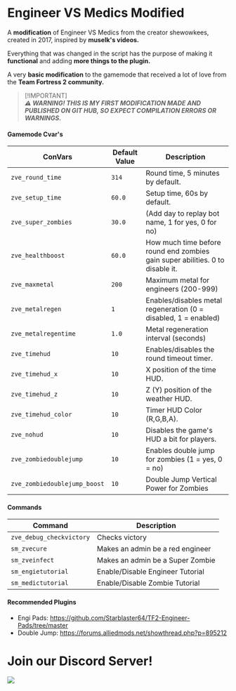 # Engineer VS Medics Modified
A **modification** of Engineer VS Medics from the creator shewowkees, created in 2017, inspired by **muselk's videos.**

Everything that was changed in the script has the purpose of making it **functional** and adding **more things to the plugin.**

A very **basic modification** to the gamemode that received a lot of love from the **Team Fortress 2 community.**

> [!IMPORTANT]\
> ***⚠ WARNING! THIS IS MY FIRST MODIFICATION MADE AND PUBLISHED ON GIT HUB, SO EXPECT COMPILATION ERRORS OR WARNINGS.***

#### Gamemode Cvar's

| **ConVars**               | **Default Value** | **Description**                                                                 |
|---------------------------|-------------------|---------------------------------------------------------------------------------|
| `zve_round_time`          | `314`             | Round time, 5 minutes by default.                                               |
| `zve_setup_time`          | `60.0`            | Setup time, 60s by default.                                                     |
| `zve_super_zombies`       | `30.0`            | (Add day to replay bot name, 1 for yes, 0 for no)                               |
| `zve_healthboost`         | `60.0`            | How much time before round end zombies gain super abilities. 0 to disable it.   |
| `zve_maxmetal`            | `200`             | Maximum metal for engineers (200-999)                                           |
| `zve_metalregen`          | `1`               | Enables/disables metal regeneration (0 = disabled, 1 = enabled)                 |
| `zve_metalregentime`      | `1.0`             | Metal regeneration interval (seconds)                                           |
| `zve_timehud`             | `10`              | Enables/disables the round timeout timer.                                       |
| `zve_timehud_x`           | `10`              | X position of the time HUD.                                                     |
| `zve_timehud_z`           | `10`              | Z (Y) position of the weather HUD.                                              |
| `zve_timehud_color`       | `10`              | Timer HUD Color (R,G,B,A).                                                      |
| `zve_nohud`               | `10`              | Disables the game's HUD a bit for players.                                      |
| `zve_zombiedoublejump`    | `10`              | Enables double jump for zombies (1 = yes, 0 = no)                               |
| `zve_zombiedoublejump_boost`| `10`            | Double Jump Vertical Power for Zombies                                          |

#### Commands

| **Command**               | **Description**                                                                 |
|---------------------------|---------------------------------------------------------------------------------|
| `zve_debug_checkvictory`  | Checks victory                                                                  |
| `sm_zvecure`              | Makes an admin be a red engineer                                                |
| `sm_zveinfect`            | Makes an admin be a Super Zombie                                                |
| `sm_engietutorial`        | Enable/Disable Engineer Tutorial                                                |
| `sm_medictutorial`        | Enable/Disable Zombie Tutorial                                                  |

#### Recommended Plugins

- Engi Pads: https://github.com/Starblaster64/TF2-Engineer-Pads/tree/master
- Double Jump: https://forums.alliedmods.net/showthread.php?p=895212

# **Join our Discord Server!**

[![](https://dcbadge.vercel.app/api/server/xftqrvZSAw)](https://discord.gg/xftqrvZSAw)

